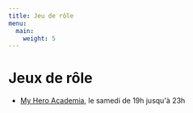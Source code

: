 ```yaml
---
title: Jeu de rôle
menu:
  main:
    weight: 5
---
```


# Jeux de rôle
  - [My Hero Academia](my-hero-academia), le samedi de 19h jusqu'à 23h
